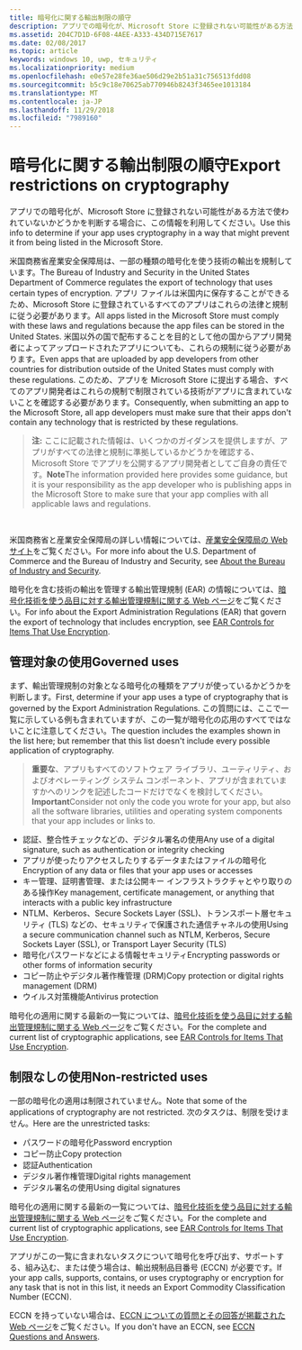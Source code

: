 ```yaml
---
title: 暗号化に関する輸出制限の順守
description: アプリでの暗号化が、Microsoft Store に登録されない可能性がある方法で使われていないかどうかを判断する場合に、この情報を利用してください。
ms.assetid: 204C7D1D-6F08-4AEE-A333-434D715E7617
ms.date: 02/08/2017
ms.topic: article
keywords: windows 10, uwp, セキュリティ
ms.localizationpriority: medium
ms.openlocfilehash: e0e57e28fe36ae506d29e2b51a31c756513fdd08
ms.sourcegitcommit: b5c9c18e70625ab770946b8243f3465ee1013184
ms.translationtype: MT
ms.contentlocale: ja-JP
ms.lasthandoff: 11/29/2018
ms.locfileid: "7989160"
---
```

# <a name="export-restrictions-on-cryptography"></a><span data-ttu-id="30f36-104">暗号化に関する輸出制限の順守</span><span class="sxs-lookup"><span data-stu-id="30f36-104">Export restrictions on cryptography</span></span>



<span data-ttu-id="30f36-105">アプリでの暗号化が、Microsoft Store に登録されない可能性がある方法で使われていないかどうかを判断する場合に、この情報を利用してください。</span><span class="sxs-lookup"><span data-stu-id="30f36-105">Use this info to determine if your app uses cryptography in a way that might prevent it from being listed in the Microsoft Store.</span></span>

<span data-ttu-id="30f36-106">米国商務省産業安全保障局は、一部の種類の暗号化を使う技術の輸出を規制しています。</span><span class="sxs-lookup"><span data-stu-id="30f36-106">The Bureau of Industry and Security in the United States Department of Commerce regulates the export of technology that uses certain types of encryption.</span></span> <span data-ttu-id="30f36-107">アプリ ファイルは米国内に保存することができるため、Microsoft Store に登録されているすべてのアプリはこれらの法律と規制に従う必要があります。</span><span class="sxs-lookup"><span data-stu-id="30f36-107">All apps listed in the Microsoft Store must comply with these laws and regulations because the app files can be stored in the United States.</span></span> <span data-ttu-id="30f36-108">米国以外の国で配布することを目的として他の国からアプリ開発者によってアップロードされたアプリについても、これらの規制に従う必要があります。</span><span class="sxs-lookup"><span data-stu-id="30f36-108">Even apps that are uploaded by app developers from other countries for distribution outside of the United States must comply with these regulations.</span></span> <span data-ttu-id="30f36-109">このため、アプリを Microsoft Store に提出する場合、すべてのアプリ開発者はこれらの規制で制限されている技術がアプリに含まれていないことを確認する必要があります。</span><span class="sxs-lookup"><span data-stu-id="30f36-109">Consequently, when submitting an app to the Microsoft Store, all app developers must make sure that their apps don't contain any technology that is restricted by these regulations.</span></span>

> <span data-ttu-id="30f36-110">**注:** ここに記載された情報は、いくつかのガイダンスを提供しますが、アプリがすべての法律と規制に準拠しているかどうかを確認する、Microsoft Store でアプリを公開するアプリ開発者としてご自身の責任です。</span><span class="sxs-lookup"><span data-stu-id="30f36-110">**Note**The information provided here provides some guidance, but it is your responsibility as the app developer who is publishing apps in the Microsoft Store to make sure that your app complies with all applicable laws and regulations.</span></span>

 

<span data-ttu-id="30f36-111">米国商務省と産業安全保障局の詳しい情報については、[産業安全保障局の Web サイト](http://go.microsoft.com/fwlink/p/?LinkID=245644)をご覧ください。</span><span class="sxs-lookup"><span data-stu-id="30f36-111">For more info about the U.S. Department of Commerce and the Bureau of Industry and Security, see [About the Bureau of Industry and Security](http://go.microsoft.com/fwlink/p/?LinkID=245644).</span></span>

<span data-ttu-id="30f36-112">暗号化を含む技術の輸出を管理する輸出管理規制 (EAR) の情報については、[暗号化技術を使う品目に対する輸出管理規制に関する Web ページ](http://go.microsoft.com/fwlink/p/?LinkID=245645)をご覧ください。</span><span class="sxs-lookup"><span data-stu-id="30f36-112">For info about the Export Administration Regulations (EAR) that govern the export of technology that includes encryption, see [EAR Controls for Items That Use Encryption](http://go.microsoft.com/fwlink/p/?LinkID=245645).</span></span>

## <a name="governed-uses"></a><span data-ttu-id="30f36-113">管理対象の使用</span><span class="sxs-lookup"><span data-stu-id="30f36-113">Governed uses</span></span>

<span data-ttu-id="30f36-114">まず、輸出管理規制の対象となる暗号化の種類をアプリが使っているかどうかを判断します。</span><span class="sxs-lookup"><span data-stu-id="30f36-114">First, determine if your app uses a type of cryptography that is governed by the Export Administration Regulations.</span></span> <span data-ttu-id="30f36-115">この質問には、ここで一覧に示している例も含まれていますが、この一覧が暗号化の応用のすべてではないことに注意してください。</span><span class="sxs-lookup"><span data-stu-id="30f36-115">The question includes the examples shown in the list here; but remember that this list doesn't include every possible application of cryptography.</span></span>

> <span data-ttu-id="30f36-116">**重要な**、アプリもすべてのソフトウェア ライブラリ、ユーティリティ、およびオペレーティング システム コンポーネント、アプリが含まれていますかへのリンクを記述したコードだけでなくを検討してください。</span><span class="sxs-lookup"><span data-stu-id="30f36-116">**Important**Consider not only the code you wrote for your app, but also all the software libraries, utilities and operating system components that your app includes or links to.</span></span>

-   <span data-ttu-id="30f36-117">認証、整合性チェックなどの、デジタル署名の使用</span><span class="sxs-lookup"><span data-stu-id="30f36-117">Any use of a digital signature, such as authentication or integrity checking</span></span>
-   <span data-ttu-id="30f36-118">アプリが使ったりアクセスしたりするデータまたはファイルの暗号化</span><span class="sxs-lookup"><span data-stu-id="30f36-118">Encryption of any data or files that your app uses or accesses</span></span>
-   <span data-ttu-id="30f36-119">キー管理、証明書管理、または公開キー インフラストラクチャとやり取りのある操作</span><span class="sxs-lookup"><span data-stu-id="30f36-119">Key management, certificate management, or anything that interacts with a public key infrastructure</span></span>
-   <span data-ttu-id="30f36-120">NTLM、Kerberos、Secure Sockets Layer (SSL)、トランスポート層セキュリティ (TLS) などの、セキュリティで保護された通信チャネルの使用</span><span class="sxs-lookup"><span data-stu-id="30f36-120">Using a secure communication channel such as NTLM, Kerberos, Secure Sockets Layer (SSL), or Transport Layer Security (TLS)</span></span>
-   <span data-ttu-id="30f36-121">暗号化パスワードなどによる情報セキュリティ</span><span class="sxs-lookup"><span data-stu-id="30f36-121">Encrypting passwords or other forms of information security</span></span>
-   <span data-ttu-id="30f36-122">コピー防止やデジタル著作権管理 (DRM)</span><span class="sxs-lookup"><span data-stu-id="30f36-122">Copy protection or digital rights management (DRM)</span></span>
-   <span data-ttu-id="30f36-123">ウイルス対策機能</span><span class="sxs-lookup"><span data-stu-id="30f36-123">Antivirus protection</span></span>

<span data-ttu-id="30f36-124">暗号化の適用に関する最新の一覧については、[暗号化技術を使う品目に対する輸出管理規制に関する Web ページ](http://go.microsoft.com/fwlink/p/?LinkID=245645)をご覧ください。</span><span class="sxs-lookup"><span data-stu-id="30f36-124">For the complete and current list of cryptographic applications, see [EAR Controls for Items That Use Encryption](http://go.microsoft.com/fwlink/p/?LinkID=245645).</span></span>

## <a name="non-restricted-uses"></a><span data-ttu-id="30f36-125">制限なしの使用</span><span class="sxs-lookup"><span data-stu-id="30f36-125">Non-restricted uses</span></span>

<span data-ttu-id="30f36-126">一部の暗号化の適用は制限されていません。</span><span class="sxs-lookup"><span data-stu-id="30f36-126">Note that some of the applications of cryptography are not restricted.</span></span> <span data-ttu-id="30f36-127">次のタスクは、制限を受けません。</span><span class="sxs-lookup"><span data-stu-id="30f36-127">Here are the unrestricted tasks:</span></span>

-   <span data-ttu-id="30f36-128">パスワードの暗号化</span><span class="sxs-lookup"><span data-stu-id="30f36-128">Password encryption</span></span>
-   <span data-ttu-id="30f36-129">コピー防止</span><span class="sxs-lookup"><span data-stu-id="30f36-129">Copy protection</span></span>
-   <span data-ttu-id="30f36-130">認証</span><span class="sxs-lookup"><span data-stu-id="30f36-130">Authentication</span></span>
-   <span data-ttu-id="30f36-131">デジタル著作権管理</span><span class="sxs-lookup"><span data-stu-id="30f36-131">Digital rights management</span></span>
-   <span data-ttu-id="30f36-132">デジタル署名の使用</span><span class="sxs-lookup"><span data-stu-id="30f36-132">Using digital signatures</span></span>

<span data-ttu-id="30f36-133">暗号化の適用に関する最新の一覧については、[暗号化技術を使う品目に対する輸出管理規制に関する Web ページ](http://go.microsoft.com/fwlink/p/?LinkID=245645)をご覧ください。</span><span class="sxs-lookup"><span data-stu-id="30f36-133">For the complete and current list of cryptographic applications, see [EAR Controls for Items That Use Encryption](http://go.microsoft.com/fwlink/p/?LinkID=245645).</span></span>

<span data-ttu-id="30f36-134">アプリがこの一覧に含まれないタスクについて暗号化を呼び出す、サポートする、組み込む、または使う場合は、輸出規制品目番号 (ECCN) が必要です。</span><span class="sxs-lookup"><span data-stu-id="30f36-134">If your app calls, supports, contains, or uses cryptography or encryption for any task that is not in this list, it needs an Export Commodity Classification Number (ECCN).</span></span>

<span data-ttu-id="30f36-135">ECCN を持っていない場合は、[ECCN についての質問とその回答が掲載された Web ページ](http://go.microsoft.com/fwlink/p/?LinkID=245646)をご覧ください。</span><span class="sxs-lookup"><span data-stu-id="30f36-135">If you don't have an ECCN, see [ECCN Questions and Answers](http://go.microsoft.com/fwlink/p/?LinkID=245646).</span></span>
